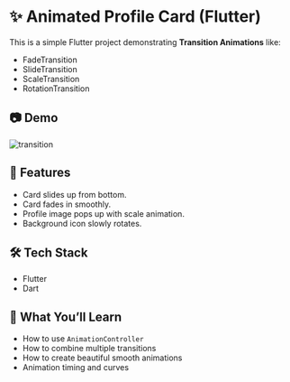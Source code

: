 # ✨ Animated Profile Card (Flutter)

This is a simple Flutter project demonstrating **Transition Animations** like:

- FadeTransition
- SlideTransition
- ScaleTransition
- RotationTransition

## 📷 Demo
![transition](https://github.com/user-attachments/assets/5fef3201-8f70-4d3f-8a38-25cb323234f6)


## 🚀 Features
- Card slides up from bottom.
- Card fades in smoothly.
- Profile image pops up with scale animation.
- Background icon slowly rotates.

## 🛠 Tech Stack
- Flutter
- Dart

## 🧠 What You’ll Learn
- How to use `AnimationController`
- How to combine multiple transitions
- How to create beautiful smooth animations
- Animation timing and curves

